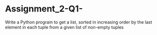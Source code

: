 # Assignment_2-Q1-
Write a Python program to get a list, sorted in increasing order by the last element in each tuple from a given list of non-empty tuples
